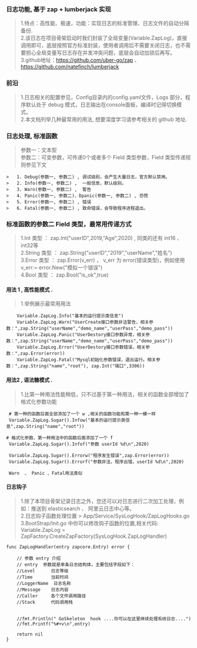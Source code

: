 ###    日志功能, 基于 zap + lumberjack 实现    
> 1.特点：高性能、极速，功能：实现日志的标准管理、日志文件的自动分隔备份.      
> 2.该日志在项目骨架启动时我们封装了全局变量(Variable.ZapLog)，直接调用即可，底层按照官方标准封装，使用者调用后不需要关闭日志，也不需要担心全局变量写日志存在并发冲突问题，底层会自动加锁后再写。  
> 3.github地址：https://github.com/uber-go/zap 、 https://github.com/natefinch/lumberjack  

    
###  前沿  
>   1.日志相关的配置参见，Config目录内的config.yaml文件，Logs 部分，程序默认处于 debug 模式，日志输出在console面板，编译时记得切换模式。    
>   2.本文档列举几种最常用的用法, 想要深度学习请参考相关的 github 地址.  

###  日志处理, 标准函数
>   参数一：文本型   
>   参数二：可变参数，可传递0个或者多个 Field 类型参数，Field 类型传递规则参见下文     
```code 
>   1. Debug(参数一, 参数二) , 调试级别，会产生大量日志，官方默认禁用。 
>   2. Info(参数一, 参数二) ,  一般信息，默认级别。 
>   3. Warn(参数一, 参数二) ,  警告 
>   4. Panic(参数一, 参数二)、Dpanic(参数一, 参数二) , 恐慌 
>   5. Error(参数一, 参数二) , 错误
>   6. Fatal(参数一, 参数二) , 致命错误，会导致程序进程退出。 
```

### 标准函数的参数二 Field 类型，最常用传递方式  
>  1.Int    类型 ： zap.Int("userID",2019,"Age",2020)  , 同类的还有  int16  、 int32等   
>  2.String 类型 ： zap.String("userID","2019","userName","姓名")    
>  3.Error  类型 ： zap.Error(v_err) ， v_err 为 error(错误类型)，例如使用  v_err:= error.New("模拟一个错误")       
>  4.Bool  类型 ： zap.Bool("is_ok",true)    


####    用法 1 , 高性能模式 .      
>   1.举例展示最常用用法  
```code
    Variable.ZapLog.Info("基本的运行提示类信息")
    Variable.ZapLog.Warn("UserCreate接口参数非法警告，相关参数：",zap.String("userName","demo_name","userPass","demo_pass"))  
    Variable.ZapLog.Panic("UserDestory接口参数异常，相关参数：",zap.String("userName","demo_name","userPass","demo_pass")) 
    Variable.ZapLog.Error("UserDestory接口参数错误，相关参数：",zap.Error(error))  
    Variable.ZapLog.Fatal("Mysql初始化参数错误，退出运行。相关参数：",zap.String("name","root"), zap.Int("端口",3306))  

```     
    
####    用法2 , 语法糖模式  .   
>   1.比第一种用法性能稍低，只不过基于第一种用法，相关的函数全部增加了格式化参数功能    
```code
 # 第一种的函数后面全部添加了一个 w ,相关的函数功能和第一种一模一样  
 Variable.ZapLog.Sugar().Infow("基本的运行提示类信息",zap.String("name","root"))

# 格式化参数，第一种用法中的函数后面添加了一个 f 
 Variable.ZapLog.Sugar().Infof("参数 userId %d\n",2020)

 Variable.ZapLog.Sugar().Errorw("程序发生错误",zap.Error(error))
 Variable.ZapLog.Sugar().Errorf("参数非法，程序出错，userId %d\n",2020)

 Warn  、 Panic 、Fatal用法类似

```     

####   日志钩子  
>   1.除了本项目骨架记录日志之外，您还可以对日志进行二次加工处理，例如：推送到 elasticsearch 、 阿里云日志中心等。  
>   2.日志钩子函数处理位置 > App/Service/SysLogHook/ZapLogHooks.go
>   3.BootStrap/Init.go 中你可以修改钩子函数的位置,相关代码: Variable.ZapLog = ZapFactory.CreateZapFactory(SysLogHook.ZapLogHandler)  
```code 
func ZapLogHandler(entry zapcore.Entry) error {

	// 参数 entry 介绍
	// entry  参数就是单条日志结构体，主要包括字段如下：
	//Level      日志等级
	//Time       当前时间
	//LoggerName  日志名称
	//Message    日志内容
	//Caller     各个文件调用路径
	//Stack      代码调用栈


	//fmt.Println(" GoSkeleton  hook ....你可以在这里继续处理系统日志....")
	//fmt.Printf("%#+v\n",entry)

	return nil
}

```